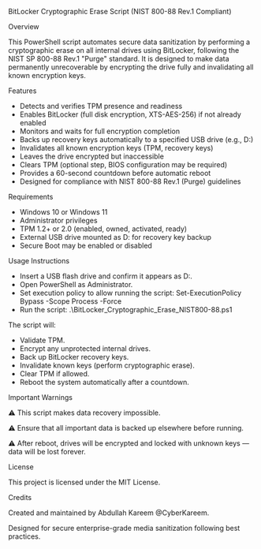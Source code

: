 BitLocker Cryptographic Erase Script (NIST 800-88 Rev.1 Compliant)

Overview

This PowerShell script automates secure data sanitization by performing a cryptographic erase on all internal drives using BitLocker, following the NIST SP 800-88 Rev.1 "Purge" standard.
It is designed to make data permanently unrecoverable by encrypting the drive fully and invalidating all known encryption keys.

Features

- Detects and verifies TPM presence and readiness
- Enables BitLocker (full disk encryption, XTS-AES-256) if not already enabled
- Monitors and waits for full encryption completion
- Backs up recovery keys automatically to a specified USB drive (e.g., D:\)
- Invalidates all known encryption keys (TPM, recovery keys)
- Leaves the drive encrypted but inaccessible
- Clears TPM (optional step, BIOS configuration may be required)
- Provides a 60-second countdown before automatic reboot
- Designed for compliance with NIST 800-88 Rev.1 (Purge) guidelines

Requirements

- Windows 10 or Windows 11
- Administrator privileges
- TPM 1.2+ or 2.0 (enabled, owned, activated, ready)
- External USB drive mounted as D: for recovery key backup
- Secure Boot may be enabled or disabled

Usage Instructions

- Insert a USB flash drive and confirm it appears as D:\.
- Open PowerShell as Administrator.
- Set execution policy to allow running the script:
  Set-ExecutionPolicy Bypass -Scope Process -Force
- Run the script:
  .\BitLocker_Cryptographic_Erase_NIST800-88.ps1

The script will:

- Validate TPM.
- Encrypt any unprotected internal drives.
- Back up BitLocker recovery keys.
- Invalidate known keys (perform cryptographic erase).
- Clear TPM if allowed.
- Reboot the system automatically after a countdown.

Important Warnings

⚠️ This script makes data recovery impossible.

⚠️ Ensure that all important data is backed up elsewhere before running.

⚠️ After reboot, drives will be encrypted and locked with unknown keys — data will be lost forever.

License

This project is licensed under the MIT License.

Credits

Created and maintained by Abdullah Kareem @CyberKareem.

Designed for secure enterprise-grade media sanitization following best practices.
